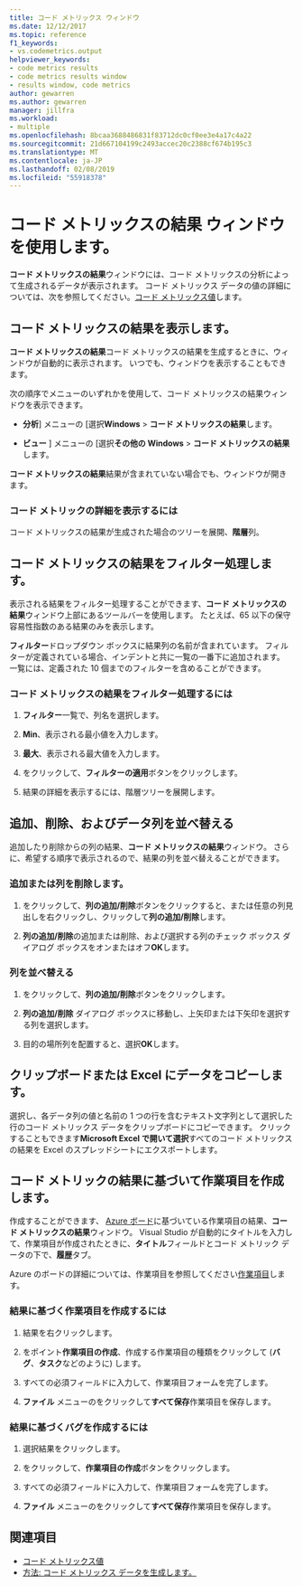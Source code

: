 ```yaml
---
title: コード メトリックス ウィンドウ
ms.date: 12/12/2017
ms.topic: reference
f1_keywords:
- vs.codemetrics.output
helpviewer_keywords:
- code metrics results
- code metrics results window
- results window, code metrics
author: gewarren
ms.author: gewarren
manager: jillfra
ms.workload:
- multiple
ms.openlocfilehash: 8bcaa3688486831f83712dc0cf0ee3e4a17c4a22
ms.sourcegitcommit: 21d667104199c2493accec20c2388cf674b195c3
ms.translationtype: MT
ms.contentlocale: ja-JP
ms.lasthandoff: 02/08/2019
ms.locfileid: "55918378"
---
```

# <a name="use-the-code-metrics-results-window"></a>コード メトリックスの結果 ウィンドウを使用します。

**コード メトリックスの結果**ウィンドウには、コード メトリックスの分析によって生成されるデータが表示されます。 コード メトリックス データの値の詳細については、次を参照してください。[コード メトリックス値](../code-quality/code-metrics-values.md)します。

## <a name="display-code-metrics-results"></a>コード メトリックスの結果を表示します。

**コード メトリックスの結果**コード メトリックスの結果を生成するときに、ウィンドウが自動的に表示されます。 いつでも、ウィンドウを表示することもできます。

次の順序でメニューのいずれかを使用して、コード メトリックスの結果ウィンドウを表示できます。

- **分析**] メニューの [選択**Windows** > **コード メトリックスの結果**します。

- **ビュー** ] メニューの [選択**その他の Windows** > **コード メトリックスの結果**します。

**コード メトリックスの結果**結果が含まれていない場合でも、ウィンドウが開きます。

### <a name="to-view-code-metrics-details"></a>コード メトリックの詳細を表示するには

コード メトリックスの結果が生成された場合のツリーを展開、**階層**列。

## <a name="filter-code-metrics-results"></a>コード メトリックスの結果をフィルター処理します。

表示される結果をフィルター処理することができます、**コード メトリックスの結果**ウィンドウ上部にあるツールバーを使用します。 たとえば、65 以下の保守容易性指数のある結果のみを表示します。

**フィルター**ドロップダウン ボックスに結果列の名前が含まれています。 フィルターが定義されている場合、インデントと共に一覧の一番下に追加されます。 一覧には、定義された 10 個までのフィルターを含めることができます。

### <a name="to-filter-the-code-metrics-results"></a>コード メトリックスの結果をフィルター処理するには

1.  **フィルター**一覧で、列名を選択します。

2.  **Min**、表示される最小値を入力します。

3.  **最大**、表示される最大値を入力します。

4.  をクリックして、**フィルターの適用**ボタンをクリックします。

5.  結果の詳細を表示するには、階層ツリーを展開します。

## <a name="add-remove-and-rearrange-data-columns"></a>追加、削除、およびデータ列を並べ替える

追加したり削除からの列の結果、**コード メトリックスの結果**ウィンドウ。 さらに、希望する順序で表示されるので、結果の列を並べ替えることができます。

### <a name="add-or-remove-a-column"></a>追加または列を削除します。

1. をクリックして、**列の追加/削除**ボタンをクリックすると、または任意の列見出しを右クリックし、クリックして**列の追加/削除**します。

1. **列の追加/削除**の追加または削除、および選択する列のチェック ボックス ダイアログ ボックスをオンまたはオフ**OK**します。

### <a name="rearrange-columns"></a>列を並べ替える

1. をクリックして、**列の追加/削除**ボタンをクリックします。

1. **列の追加/削除** ダイアログ ボックスに移動し、上矢印または下矢印を選択する列を選択します。

1. 目的の場所列を配置すると、選択**OK**します。

## <a name="copy-data-to-the-clipboard-or-excel"></a>クリップボードまたは Excel にデータをコピーします。

選択し、各データ列の値と名前の 1 つの行を含むテキスト文字列として選択した行のコード メトリックス データをクリップボードにコピーできます。 クリックすることもできます**Microsoft Excel で開いて選択**すべてのコード メトリックスの結果を Excel のスプレッドシートにエクスポートします。

## <a name="create-a-work-item-based-on-code-metric-results"></a>コード メトリックの結果に基づいて作業項目を作成します。

作成することができます、 [Azure ボード](/azure/devops/boards/index?view=vsts)に基づいている作業項目の結果、**コード メトリックスの結果**ウィンドウ。 Visual Studio が自動的にタイトルを入力して、作業項目が作成されたときに、**タイトル**フィールドとコード メトリック データの下で、**履歴**タブ。

Azure のボードの詳細については、作業項目を参照してください[作業項目](/azure/devops/boards/work-items/index?view=vsts)します。

### <a name="to-create-a-work-item-based-on-a-result"></a>結果に基づく作業項目を作成するには

1.  結果を右クリックします。

2.  をポイント**作業項目の作成**、作成する作業項目の種類をクリックして (**バグ**、**タスク**などのように) します。

3.  すべての必須フィールドに入力して、作業項目フォームを完了します。

4.  **ファイル** メニューのをクリックして**すべて保存**作業項目を保存します。

### <a name="to-create-a-bug-based-on-a-result"></a>結果に基づくバグを作成するには

1.  選択結果をクリックします。

2.  をクリックして、**作業項目の作成**ボタンをクリックします。

3.  すべての必須フィールドに入力して、作業項目フォームを完了します。

4.  **ファイル** メニューのをクリックして**すべて保存**作業項目を保存します。

## <a name="see-also"></a>関連項目

- [コード メトリックス値](../code-quality/code-metrics-values.md)
- [方法: コード メトリックス データを生成します。](../code-quality/how-to-generate-code-metrics-data.md)